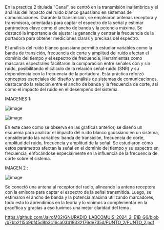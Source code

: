 En la practica 2 titulada "Canal", se centró en la transmisión inalámbrica y el análisis del impacto del ruido blanco gaussiano en sistemas de comunicaciones. Durante la transmisión, se emplearon antenas receptora y transmisora, orientadas para captar el espectro de la señal y estimar parámetros clave como el ancho de banda y la potencia máxima. Se destacó la importancia de ajustar la ganancia y centrar la frecuencia de la portadora para obtener mediciones claras y precisas del espectro.

El análisis del ruido blanco gaussiano permitió estudiar variables como la banda de transición, frecuencia de corte y amplitud del ruido afectan el dominio del tiempo y el espectro de frecuencia; Herramientas como máscaras espectrales facilitaron la comparación entre señales con y sin ruido, posibilitando el cálculo de la relación señal-ruido (SNR) y su dependencia con la frecuencia de la portadora. Esta práctica reforzó conceptos esenciales del diseño y análisis de sistemas de comunicaciones, destacando la relación entre el ancho de banda y la frecuencia de corte, así como el impacto del ruido en el desempeño del sistema.


IMAGENES 1:

![image](https://github.com/user-attachments/assets/aa8c7da2-5a26-49ee-be81-020f29989e1f)


![image](https://github.com/user-attachments/assets/9439d0bd-af74-450c-9403-957978e3e0c1)


En este caso como se observa en las graficas anterior, se diseñó un esquema para analizar el impacto del ruido blanco gaussiano en un sistema, considerando las variables: banda de transición, frecuencia de corte, amplitud del ruido, frecuencia y amplitud de la señal. Se estudiaron cómo estos parámetros afectan la señal en el dominio del tiempo y su espectro en frecuencia, enfocándose especialmente en la influencia de la frecuencia de corte sobre el sistema.

IMAGEN 2 :

![image](https://github.com/user-attachments/assets/240b6203-433b-4b28-9c61-ca71d68b9111)



Se conectó una antena al receptor del radio, alineando la antena receptora con la emisora para captar el espectro de la señal transmitida. Luego, se estimaron el ancho de banda y la potencia máxima utilizando marcadores, todo esto lo aprendimos en la teoria y lo vinimos a complementar en la pracftica y gracias a eso tuvimos una mejor claridad del tema .

https://github.com/JairoM02/GNURADIO_LABCOMUIS_2024_2_E1B_G6/blob/b7bb2115b9bf45d8b3c16ca03418332176de735d/PUNTO_2/PUNTO_2.pdf












